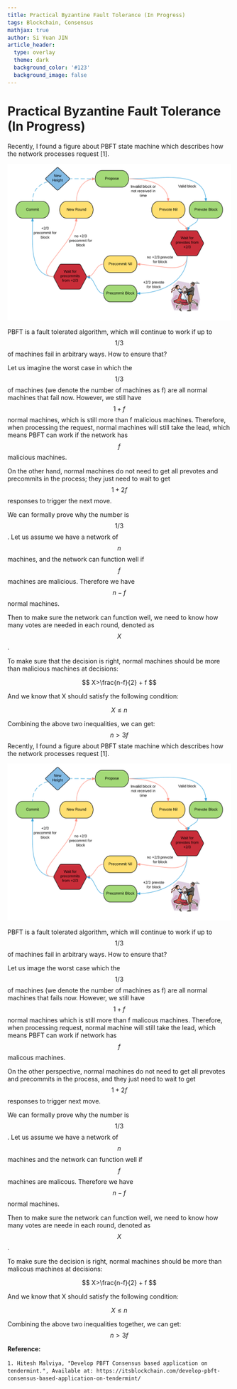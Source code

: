 ```yaml
---
title: Practical Byzantine Fault Tolerance (In Progress)
tags: Blockchain, Consensus
mathjax: true
author: Si Yuan JIN
article_header:
  type: overlay
  theme: dark
  background_color: '#123'
  background_image: false
---
```

# Practical Byzantine Fault Tolerance (In Progress)
Recently, I found a figure about PBFT state machine which describes how the network processes request [1]. 

![Image](../assets/images/posts/PBFT/state_machine.png "PBFT State Machine")

PBFT is a fault tolerated algorithm, which will continue to work if up to $$1/3$$ of machines fail in arbitrary ways. How to ensure that?

Let us imagine the worst case in which the $$1/3$$ of machines (we denote the number of machines as f) are all normal machines that fail now. However, we still have $$1 + f$$ normal machines, which is still more than f malicious machines. Therefore, when processing the request, normal machines will still take the lead, which means PBFT can work if the network has $$f$$ malicious machines.

On the other hand, normal machines do not need to get all prevotes and precommits in the process; they just need to wait to get $$1 + 2f$$ responses to trigger the next move.

We can formally prove why the number is $$1/3$$. Let us assume we have a network of $$n$$ machines, and the network can function well if $$f$$ machines are malicious. Therefore we have $$n - f$$ normal machines.

Then to make sure the network can function well, we need to know how many votes are needed in each round, denoted as $$X$$. 

To make sure that the decision is right, normal machines should be more than malicious machines at decisions:

$$
X>\frac{n-f}{2} + f
$$

And we know that X should satisfy the following condition:

$$
X \leq n
$$

Combining the above two inequalities, we can get:
$$
n>3f
$$
Recently, I found a figure about PBFT state machine which describes how the network processes request [1]. 

![Image](../assets/images/posts/PBFT/state_machine.png "PBFT State Machine")

PBFT is a fault tolerated algorithm, which will continue to work if up to $$1/3$$ of machines fail in arbitrary ways. How to ensure that?

Let us image the worst case which the $$1/3$$ of machines (we denote the number of machines as f) are all normal machines that fails now. However, we still have $$1 + f$$ normal machines which is still more than f malicous machines. Therefore, when processing request, normal machine will still take the lead, which means PBFT can work if network has $$f$$ malicous machines.

On the other perspective, normal machines do not need to get all prevotes and precommits in the process, and they just need to wait to get $$1 + 2f$$responses to trigger next move.

We can formally prove why the number is $$1/3$$. Let us assume we have a network of $$n$$ machines and the network can function well if $$f$$ machines are malicous. Therefore we have $$n - f$$ normal machines.

Then to make sure the network can function well, we need to know how many votes are neede in each round, denoted as $$X$$. 

To make sure the decision is right, normal machines should be more than malicous machines at decisions:

$$
X>\frac{n-f}{2} + f
$$

And we know that X should satisfy the following condition:

$$
X \leq n
$$

Combining the above two inequalities together, we can get:
$$
n>3f
$$


**Reference:**

`1. Hitesh Malviya, "Develop PBFT Consensus based application on tendermint.", Available at: https://itsblockchain.com/develop-pbft-consensus-based-application-on-tendermint/`